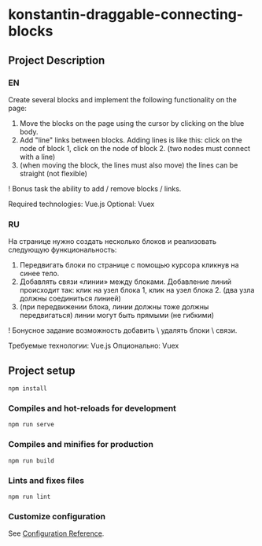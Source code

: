 # konstantin-draggable-connecting-blocks

## Project Description

### EN
Create several blocks and implement the following functionality on the page:

1. Move the blocks on the page using the cursor by clicking on the blue body.
2. Add "line" links between blocks. Adding lines is like this: click on the node of block 1, click on the node of block 2. (two nodes must connect with a line)
3. (when moving the block, the lines must also move) the lines can be straight (not flexible)

! Bonus task the ability to add / remove blocks / links.  

Required technologies: Vue.js
Optional: Vuex


### RU
На странице нужно создать несколько блоков и  реализовать следующую функциональность:

1. Передвигать блоки по странице с помощью курсора кликнув на синее тело.
2. Добавлять связи «линии» между блоками. Добавление линий происходит так: клик на узел блока 1,  клик на узел блока 2.  (два узла должны соединиться линией)
3. (при передвижении блока, линии должны   тоже должны передвигаться) линии могут быть прямыми (не гибкими)

! Бонусное задание возможность добавить \  удалять блоки \ связи.  


Требуемые технологии: Vue.js
Опционально: Vuex 


## Project setup
```
npm install
```

### Compiles and hot-reloads for development
```
npm run serve
```

### Compiles and minifies for production
```
npm run build
```

### Lints and fixes files
```
npm run lint
```

### Customize configuration
See [Configuration Reference](https://cli.vuejs.org/config/).
